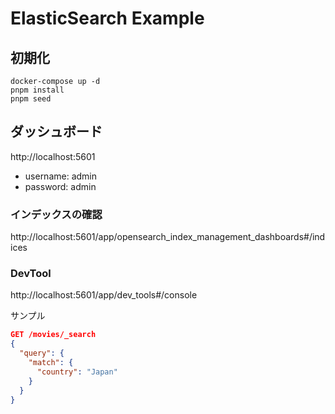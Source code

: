 # ElasticSearch Example

## 初期化

```
docker-compose up -d
pnpm install
pnpm seed
```

## ダッシュボード

http://localhost:5601

- username: admin
- password: admin

### インデックスの確認

http://localhost:5601/app/opensearch_index_management_dashboards#/indices

### DevTool

http://localhost:5601/app/dev_tools#/console

サンプル

```json
GET /movies/_search
{
  "query": {
    "match": {
      "country": "Japan"
    }
  }
}
```
